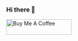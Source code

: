 ### Hi there 👋

<!--
**aysebat/aysebat** is a ✨ _special_ ✨ repository because its `README.md` (this file) appears on your GitHub profile.

Here are some ideas to get you started:

- 🌱 I’m currently learning web development and Javascript/
- 👯 I’m looking to collaborate on to project to imporve my self on webdeveleopment.
- 🤔 I’m looking for help with make more effecient and attractive websites. 
- 📫 How to reach me: aaysebatt@gmail.com

-->


<a href="https://www.buymeacoffee.com/aysebat" target="_blank"><img src="https://cdn.buymeacoffee.com/buttons/default-orange.png" alt="Buy Me A Coffee" height="41" width="174"></a>

